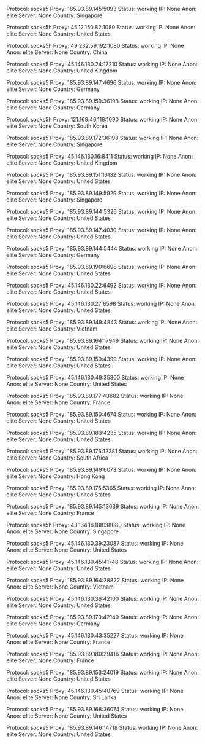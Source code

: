 Protocol: socks5
Proxy: 185.93.89.145:5093
Status: working
IP: None
Anon: elite
Server: None
Country: Singapore

Protocol: socks5h
Proxy: 45.12.150.82:1080
Status: working
IP: None
Anon: elite
Server: None
Country: United States

Protocol: socks5h
Proxy: 49.232.59.192:1080
Status: working
IP: None
Anon: elite
Server: None
Country: China

Protocol: socks5
Proxy: 45.146.130.24:17210
Status: working
IP: None
Anon: elite
Server: None
Country: United Kingdom

Protocol: socks5
Proxy: 185.93.89.147:4696
Status: working
IP: None
Anon: elite
Server: None
Country: Germany

Protocol: socks5
Proxy: 185.93.89.159:36198
Status: working
IP: None
Anon: elite
Server: None
Country: Germany

Protocol: socks5h
Proxy: 121.169.46.116:1090
Status: working
IP: None
Anon: elite
Server: None
Country: South Korea

Protocol: socks5
Proxy: 185.93.89.172:36198
Status: working
IP: None
Anon: elite
Server: None
Country: Singapore

Protocol: socks5
Proxy: 45.146.130.16:8411
Status: working
IP: None
Anon: elite
Server: None
Country: United Kingdom

Protocol: socks5
Proxy: 185.93.89.151:16132
Status: working
IP: None
Anon: elite
Server: None
Country: United States

Protocol: socks5
Proxy: 185.93.89.149:5929
Status: working
IP: None
Anon: elite
Server: None
Country: Singapore

Protocol: socks5
Proxy: 185.93.89.144:5326
Status: working
IP: None
Anon: elite
Server: None
Country: United States

Protocol: socks5
Proxy: 185.93.89.147:4030
Status: working
IP: None
Anon: elite
Server: None
Country: United States

Protocol: socks5
Proxy: 185.93.89.144:5444
Status: working
IP: None
Anon: elite
Server: None
Country: Germany

Protocol: socks5
Proxy: 185.93.89.190:6698
Status: working
IP: None
Anon: elite
Server: None
Country: United States

Protocol: socks5
Proxy: 45.146.130.22:6492
Status: working
IP: None
Anon: elite
Server: None
Country: United States

Protocol: socks5
Proxy: 45.146.130.27:8598
Status: working
IP: None
Anon: elite
Server: None
Country: United States

Protocol: socks5
Proxy: 185.93.89.149:4843
Status: working
IP: None
Anon: elite
Server: None
Country: Vietnam

Protocol: socks5
Proxy: 185.93.89.164:17949
Status: working
IP: None
Anon: elite
Server: None
Country: United States

Protocol: socks5
Proxy: 185.93.89.150:4399
Status: working
IP: None
Anon: elite
Server: None
Country: United States

Protocol: socks5
Proxy: 45.146.130.49:35300
Status: working
IP: None
Anon: elite
Server: None
Country: United States

Protocol: socks5
Proxy: 185.93.89.177:43682
Status: working
IP: None
Anon: elite
Server: None
Country: France

Protocol: socks5
Proxy: 185.93.89.150:4674
Status: working
IP: None
Anon: elite
Server: None
Country: United States

Protocol: socks5
Proxy: 185.93.89.183:4235
Status: working
IP: None
Anon: elite
Server: None
Country: United States

Protocol: socks5
Proxy: 185.93.89.176:12381
Status: working
IP: None
Anon: elite
Server: None
Country: South Africa

Protocol: socks5
Proxy: 185.93.89.149:6073
Status: working
IP: None
Anon: elite
Server: None
Country: Hong Kong

Protocol: socks5
Proxy: 185.93.89.175:5365
Status: working
IP: None
Anon: elite
Server: None
Country: United States

Protocol: socks5
Proxy: 185.93.89.145:13039
Status: working
IP: None
Anon: elite
Server: None
Country: France

Protocol: socks5h
Proxy: 43.134.16.188:38080
Status: working
IP: None
Anon: elite
Server: None
Country: Singapore

Protocol: socks5
Proxy: 45.146.130.39:23087
Status: working
IP: None
Anon: elite
Server: None
Country: United States

Protocol: socks5
Proxy: 45.146.130.45:41748
Status: working
IP: None
Anon: elite
Server: None
Country: United States

Protocol: socks5
Proxy: 185.93.89.164:28822
Status: working
IP: None
Anon: elite
Server: None
Country: Vietnam

Protocol: socks5
Proxy: 45.146.130.36:42100
Status: working
IP: None
Anon: elite
Server: None
Country: United States

Protocol: socks5
Proxy: 185.93.89.170:42140
Status: working
IP: None
Anon: elite
Server: None
Country: Germany

Protocol: socks5
Proxy: 45.146.130.43:35227
Status: working
IP: None
Anon: elite
Server: None
Country: France

Protocol: socks5
Proxy: 185.93.89.180:29416
Status: working
IP: None
Anon: elite
Server: None
Country: France

Protocol: socks5
Proxy: 185.93.89.153:24019
Status: working
IP: None
Anon: elite
Server: None
Country: United States

Protocol: socks5
Proxy: 45.146.130.45:40769
Status: working
IP: None
Anon: elite
Server: None
Country: Sri Lanka

Protocol: socks5
Proxy: 185.93.89.168:36074
Status: working
IP: None
Anon: elite
Server: None
Country: United States

Protocol: socks5
Proxy: 185.93.89.146:14718
Status: working
IP: None
Anon: elite
Server: None
Country: United States

